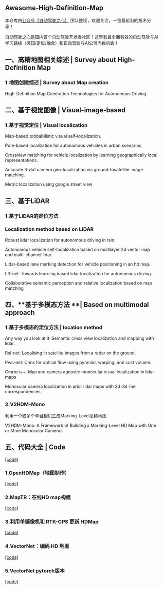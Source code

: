 ## Awesome-High-Definition-Map

本仓库由[公众号【自动驾驶之心】](https://mp.weixin.qq.com/s?__biz=Mzg2NzUxNTU1OA==&mid=2247542481&idx=1&sn=c6d8609491a128233c3c3b91d68d22a6&chksm=ceb80b18f9cf820e789efd75947633aec9d2f1e8b58c29e5051c05a64b21ae63c244d54886a1&token=11182364&lang=zh_CN#rd) 团队整理，欢迎关注，一览最前沿的技术分享！

自动驾驶之心是国内首个自动驾驶开发者社区！这里有最全面有效的自动驾驶与AI学习路线（感知/定位/融合）和自动驾驶与AI公司内推机会！


## 一、**高精地图相关综述** | Survey about High-Definition Map

### 1.**地图创建综述** | Survey about Map creation

High-Definition Map Generation Technologies for Autonomous Driving

## 二、**基于视觉图像** | Visual-image-based

### 1.**基于视觉定位** | Visual localization

Map-based probabilistic visual self-localization.

Pole-based localization for autonomous vehicles in urban scenarios.

Crossview matching for vehicle localization by learning geographically local representations.

Accurate 3-dof camera geo-localization via ground-tosatellite image matching.

Metric localization using google street view

## 三、基于**LiDAR**

### 1.基于LiDAR的定位方法

### Localization method based on LiDAR

Robust lidar localization for autonomous driving in rain.

Autonomous vehicle self-localization based on multilayer 2d vector map and multi-channel lidar. 

Lidar-based lane marking detection for vehicle positioning in an hd map.

L3-net: Towards learning based lidar localization for autonomous driving.

Collaborative semantic perception and relative localization based on map matching

## 四、**基于多模态方法 **| Based on multimodal approach

### 1.**基于多模态的定位方法** | location method

Any way you look at it: Semantic cross view localization and mapping with lidar.

Rsl-net: Localising in satellite images from a radar on the ground.

Pwc-net: Cnns for optical flow using pyramid, warping, and cost volume.

Cmrnet++: Map and camera agnostic monocular visual localization in lidar maps

Monocular camera localization in prior lidar maps with 2d-3d line correspondences

### 2.**V2HDM-Mono**

利用一个或多个单目相机生成Marking-Level高精地图

V2HDM-Mono: A Framework of Building a Marking-Level HD Map with One or More Monocular Cameras

## 五、**代码大全** | Code

[[code]]()

### 1.**OpenHDMap（地图制作）**

[[code]](https://github.com/Flycars/OpenHDMap)

### 2.**MapTR：在线HD map构建**

[[code]](https://github.com/hustvl/MapTR)

### 3.**利用单摄像机和 RTK-GPS 更新 HDMap**

[[code]](https://github.com/JokerJohn/UpdatingHDmapByMonoCamera)

### 4.**VectorNet：编码 HD 地图**

[[code]](https://github.com/DQSSSSS/VectorNet)

### 5.**VectorNet pytorch版本**

[[code]](https://github.com/Liang-ZX/VectorNet)

